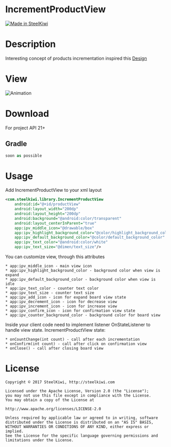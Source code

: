 # IncrementProductView

[![Made in SteelKiwi](https://github.com/steelkiwi/IncrementProductView/blob/master/assets/made_in_steelkiwi.png)](http://steelkiwi.com/blog/)

# Description

Interesting concept of products incrementation inspired this [Design](https://dribbble.com/shots/1769468-Product-Animation)

# View

![Animation](https://github.com/soulyaroslav/IncrementProductView/blob/master/assets/animation.gif)

# Download

For project API 21+

## Gradle

```gradle
soon as possible
```

# Usage

Add IncrementProductView to your xml layout

```xml
<com.steelkiwi.library.IncrementProductView
    android:id="@+id/productView"
    android:layout_width="200dp"
    android:layout_height="200dp"
    android:background="@android:color/transparent"
    android:layout_centerInParent="true"
    app:ipv_middle_icon="@drawable/box"
    app:ipv_highlight_background_color="@color/highlight_background_color"
    app:ipv_default_background_color="@color/default_background_color"
    app:ipv_text_color="@android:color/white"
    app:ipv_text_size="@dimen/text_size"/>
```

You can customize view, through this attributes

    * app:ipv_middle_icon - main view icon
    * app:ipv_highlight_background_color - background color when view is expand
    * app:ipv_default_background_color - background color when view is idle
    * app:ipv_text_color - counter text color
    * app:ipv_text_size - counter text size
    * app:ipv_add_icon - icon for expand board view state
    * app:ipv_decrement_icon - icon for decrease view
    * app:ipv_increment_icon - icon for increase view
    * app:ipv_confirm_icon - icon for confirmation view state
    * app:ipv_counter_background_color - background color for board view

Inside your client code need to implement listener OnStateListener to handle view state.
IncrementProductView state:

    * onCountChange(int count) - call after each incrementation
    * onConfirm(int count) - call after click on confirmation view
    * onClose() - call after closing board view



# License

```
Copyright © 2017 SteelKiwi, http://steelkiwi.com

Licensed under the Apache License, Version 2.0 (the "License");
you may not use this file except in compliance with the License.
You may obtain a copy of the License at

http://www.apache.org/licenses/LICENSE-2.0

Unless required by applicable law or agreed to in writing, software
distributed under the License is distributed on an "AS IS" BASIS,
WITHOUT WARRANTIES OR CONDITIONS OF ANY KIND, either express or implied.
See the License for the specific language governing permissions and
limitations under the License.
```